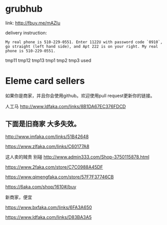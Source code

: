 # grubhub

link: http://fbuy.me/mAZIu

delivery instruction: 

```
My real phone is 510-229-0551. Enter 1122U with password code `0910`, go straight (left hand side), and Apt 222 is on your right. My real phone is 510-229-0551. 
```

tmp11 tmp12 tmp13 tmp1 tmp2 tmp3 used

# Eleme card sellers

如果你是商家，并且你会使用github。欢迎使用pull request更新你的链接。

人工马 
http://www.ldfaka.com/links/8B1DA67EC376FDCD

下面是旧商家 大多失效。
--------------------------

http://www.imfaka.com/links/51B42648

https://www.zlfaka.com/links/C60177A8

这人卖的贼贵 别碰 http://www.admin333.com/Shop-3750115878.html

https://www.2faka.com/store/C7C0988A45DF

https://www.qimengfaka.com/store/57F7F37746CB

https://6aka.com/shop/1610#/buy

新商家，便宜

https://www.bxfaka.com/links/6FA3A650

https://www.ldfaka.com/links/D83BA3A5
